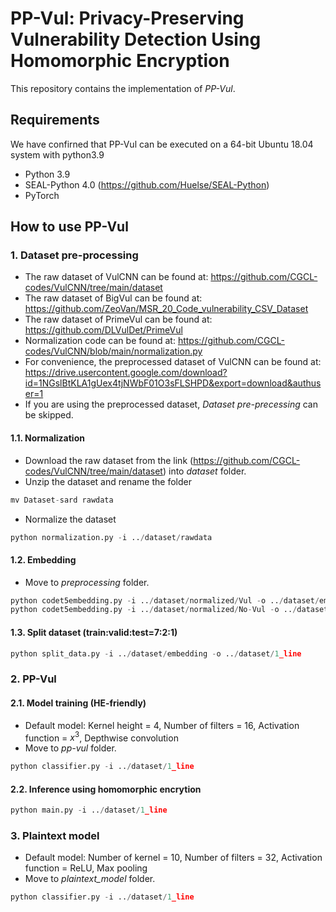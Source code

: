 # PP-Vul: Privacy-Preserving Vulnerability Detection Using Homomorphic Encryption

This repository contains the implementation of *PP-Vul*.

## Requirements
We have confirned that PP-Vul can be executed on a 64-bit Ubuntu 18.04 system with python3.9

- Python 3.9
- SEAL-Python 4.0 (https://github.com/Huelse/SEAL-Python)
- PyTorch

## How to use PP-Vul

### 1. Dataset pre-processing
- The raw dataset of VulCNN can be found at: https://github.com/CGCL-codes/VulCNN/tree/main/dataset
- The raw dataset of BigVul can be found at: https://github.com/ZeoVan/MSR_20_Code_vulnerability_CSV_Dataset
- The raw dataset of PrimeVul can be found at: https://github.com/DLVulDet/PrimeVul
- Normalization code can be found at: https://github.com/CGCL-codes/VulCNN/blob/main/normalization.py
- For convenience, the preprocessed dataset of VulCNN can be found at: https://drive.usercontent.google.com/download?id=1NGslBtKLA1gUex4tjNWbF01O3sFLSHPD&export=download&authuser=1
- If you are using the preprocessed dataset, *Dataset pre-precessing* can be skipped.
  
#### 1.1. Normalization

- Download the raw dataset from the link (https://github.com/CGCL-codes/VulCNN/tree/main/dataset) into *dataset* folder. 
- Unzip the dataset and rename the folder

```python
mv Dataset-sard rawdata
```

- Normalize the dataset
```python
python normalization.py -i ../dataset/rawdata
```

#### 1.2. Embedding    
- Move to *preprocessing* folder.

```python
python codet5embedding.py -i ../dataset/normalized/Vul -o ../dataset/embedding/1_line/Vul -n 1
python codet5embedding.py -i ../dataset/normalized/No-Vul -o ../dataset/embedding/1_line/No-Vul -n 1
```
#### 1.3. Split dataset (train:valid:test=7:2:1)

```python
python split_data.py -i ../dataset/embedding -o ../dataset/1_line 
```
### 2. PP-Vul

#### 2.1. Model training (HE-friendly)

- Default model: Kernel height = 4, Number of filters = 16, Activation function = $x^3$, Depthwise convolution
- Move to *pp-vul* folder.

```python
python classifier.py -i ../dataset/1_line 
```

#### 2.2. Inference using homomorphic encrytion

```python
python main.py -i ../dataset/1_line 
```

### 3. Plaintext model

- Default model: Number of kernel = 10, Number of filters = 32, Activation function = ReLU, Max pooling
- Move to *plaintext_model* folder.

```python
python classifier.py -i ../dataset/1_line
```


